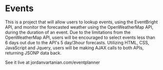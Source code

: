 # Events

This is a project that will allow users to lookup events, using the EventBright API, and monitor the forecasted weather 
using the OpenWeatherMap API, during the duration of an event.  Due to the limitations from the OpenWeatherMap API,
users will be encouraged to select events less than 6 days out due to the API's 5 day/3hour forecasts.
Utilizing HTML, CSS, JavaScript and Jquery, users will be making AJAX calls to both APIs, returning JSONP data back.

See it live at jordanvartanian.com/eventplanner

